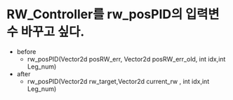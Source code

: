 # RW_Controller를 rw_posPID의 입력변수 바꾸고 싶다.
- before
  - rw_posPID(Vector2d posRW_err, Vector2d posRW_err_old, int idx,int Leg_num)
- after
  - rw_posPID(Vector2d rw_target,Vector2d current_rw , int idx,int Leg_num)
    
